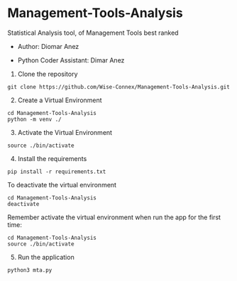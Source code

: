# Management-Tools-Analysis

Statistical Analysis tool, of Management Tools best ranked

- Author: Diomar Anez

- Python Coder Assistant: Dimar Anez

1. Clone the repository

```
git clone https://github.com/Wise-Connex/Management-Tools-Analysis.git
```

2. Create a Virtual Environment

```
cd Management-Tools-Analysis
python -m venv ./
```

3. Activate the Virtual Environment

```
source ./bin/activate
```

4. Install the requirements

```
pip install -r requirements.txt
```

To deactivate the virtual environment

```
cd Management-Tools-Analysis
deactivate
```

Remember activate the virtual environment when run the app for the first time:

```
cd Management-Tools-Analysis
source ./bin/activate
```

5. Run the application

```
python3 mta.py
```
